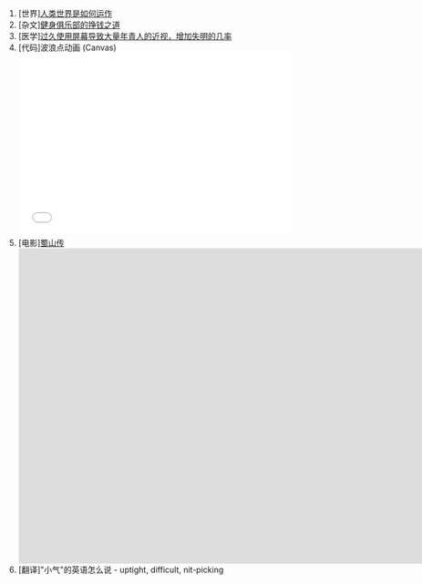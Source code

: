 1. [世界][人类世界是如何运作](/navs/play/world)
1. [杂文][健身俱乐部的挣钱之道](/items/esns/read/misc/2)
1. [医学][过久使用屏幕导致大量年青人的近视，增加失明的几率](/items/esns/read/medicine/2)
1. [代码]波浪点动画 (Canvas)
	<iframe height="320" style="width: 100%;" scrolling="no" title="3d wave particles" src="//codepen.io/vunlin-the-reactor/embed/mgrXEw/?height=320&theme-id=0&default-tab=result" frameborder="no" allowtransparency="true" allowfullscreen="true"></iframe>
1. [电影][蜀山传](/items/esns/movie/2001/The_Legend_of_Zu)
	<div class="videoWrapper">
		<iframe width="1519" height="554" src="https://www.youtube.com/embed/okaysVWEn-s" frameborder="0" allow="accelerometer; autoplay; encrypted-media; gyroscope; picture-in-picture" allowfullscreen></iframe>
	</div>
1. [翻译]"小气"的英语怎么说 - uptight, difficult, nit-picking

<!-- use front page as only place for comment for now -->

<!-- find essence in all things -->